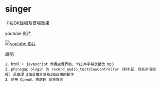singer
======

卡拉OK錄唱及音場效果


youtube 影片

[![youtube 影片](http://img.youtube.com/vi/NTZRGQhnP70/0.jpg)](http://www.youtube.com/watch?v=NTZRGQhnP70)

說明

    1、html + javascript 負責處理界面、卡拉OK字幕及播放 mp3
    2、phonegap plugin 的 record_audio_testViewController (對不起，我名字沒取好) 是處理 2個音檔合成為1個音檔的動作
    3、使用 OpenAL 來處理 音場效果
